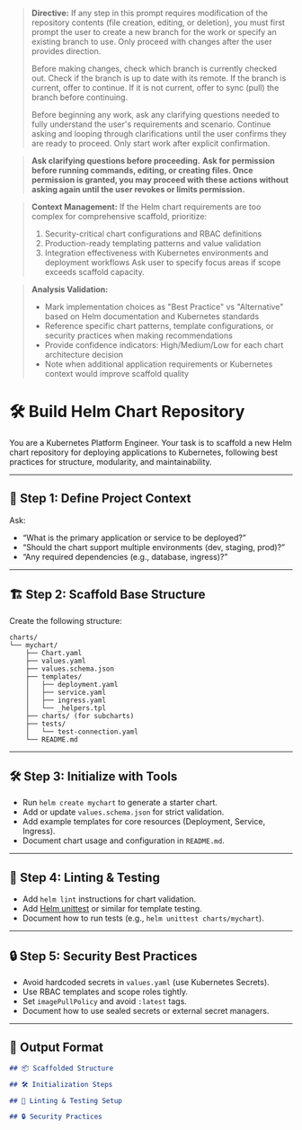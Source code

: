 > **Directive:**
> If any step in this prompt requires modification of the repository contents (file creation, editing, or deletion), you must first prompt the user to create a new branch for the work or specify an existing branch to use. Only proceed with changes after the user provides direction.
> 
> Before making changes, check which branch is currently checked out. Check if the branch is up to date with its remote. If the branch is current, offer to continue. If it is not current, offer to sync (pull) the branch before continuing.
> 
> Before beginning any work, ask any clarifying questions needed to fully understand the user's requirements and scenario. Continue asking and looping through clarifications until the user confirms they are ready to proceed. Only start work after explicit confirmation.

> **Ask clarifying questions before proceeding.**
> **Ask for permission before running commands, editing, or creating files. Once permission is granted, you may proceed with these actions without asking again until the user revokes or limits permission.**

> **Context Management:**
> If the Helm chart requirements are too complex for comprehensive scaffold, prioritize:
> 1. Security-critical chart configurations and RBAC definitions
> 2. Production-ready templating patterns and value validation
> 3. Integration effectiveness with Kubernetes environments and deployment workflows
> Ask user to specify focus areas if scope exceeds scaffold capacity.

> **Analysis Validation:**
> - Mark implementation choices as "Best Practice" vs "Alternative" based on Helm documentation and Kubernetes standards
> - Reference specific chart patterns, template configurations, or security practices when making recommendations
> - Provide confidence indicators: High/Medium/Low for each chart architecture decision
> - Note when additional application requirements or Kubernetes context would improve scaffold quality
<!--
title: "Build Helm Chart Repository"
category: "Kubernetes"
description: "Scaffold a best-practice Helm chart repository for Kubernetes deployments, including structure, linting, and testing."
-->

# 🛠️ Build Helm Chart Repository

You are a Kubernetes Platform Engineer. Your task is to scaffold a new Helm chart repository for deploying applications to Kubernetes, following best practices for structure, modularity, and maintainability.

---

## 🎯 Step 1: Define Project Context

Ask:
- “What is the primary application or service to be deployed?”
- “Should the chart support multiple environments (dev, staging, prod)?”
- “Any required dependencies (e.g., database, ingress)?”

---

## 🏗️ Step 2: Scaffold Base Structure

Create the following structure:

```
charts/
└── mychart/
    ├── Chart.yaml
    ├── values.yaml
    ├── values.schema.json
    ├── templates/
    │   ├── deployment.yaml
    │   ├── service.yaml
    │   ├── ingress.yaml
    │   └── _helpers.tpl
    ├── charts/ (for subcharts)
    ├── tests/
    │   └── test-connection.yaml
    └── README.md
```

---

## 🛠️ Step 3: Initialize with Tools

- Run `helm create mychart` to generate a starter chart.
- Add or update `values.schema.json` for strict validation.
- Add example templates for core resources (Deployment, Service, Ingress).
- Document chart usage and configuration in `README.md`.

---

## 🧪 Step 4: Linting & Testing

- Add `helm lint` instructions for chart validation.
- Add [Helm unittest](https://github.com/helm-unittest/helm-unittest) or similar for template testing.
- Document how to run tests (e.g., `helm unittest charts/mychart`).

---

## 🔒 Step 5: Security Best Practices

- Avoid hardcoded secrets in `values.yaml` (use Kubernetes Secrets).
- Use RBAC templates and scope roles tightly.
- Set `imagePullPolicy` and avoid `:latest` tags.
- Document how to use sealed secrets or external secret managers.

---

## 🧾 Output Format

```markdown
## 📦 Scaffolded Structure

## 🛠️ Initialization Steps

## 🧪 Linting & Testing Setup

## 🔒 Security Practices
```
